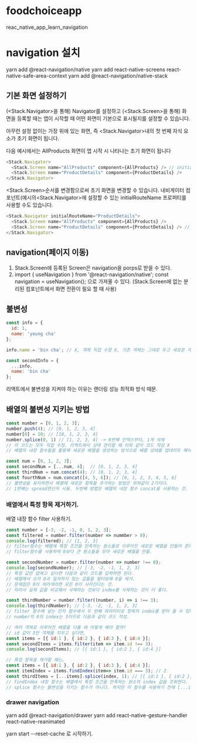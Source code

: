 # foodchoiceapp
reac_native_app_learn_navigation

# navigation 설치
yarn add @react-navigation/native
yarn add react-native-screens react-native-safe-area-context
yarn add @react-navigation/native-stack

## 기본 화면 설정하기

(<Stack.Navigator>을 통해) Navigator를 설정하고 (<Stack.Screen>을 통해) 화면을 등록할 때는 앱이 시작할 때 어떤 화면이 기본으로 표시될지를 설정할 수 있습니다.

아무런 설정 없이는 가장 위에 있는 화면, 즉 <Stack.Navigator>내의 첫 번째 자식 요소가 초기 화면이 됩니다.

다음 예시에서는 AllProducts 화면이 앱 시작 시 나타나는 초기 화면이 됩니다

```js
<Stack.Navigator>
  <Stack.Screen name="AllProducts" component={AllProducts} /> // initial screen
  <Stack.Screen name="ProductDetails" component={ProductDetails} />
</Stack.Navigator>
```

<Stack.Screen>순서를 변경함으로써 초기 화면을 변경할 수 있습니다. 
내비게이터 컴포넌트(예시의<Stack.Navigator>에 설정할 수 있는 initialRouteName 프로퍼티를 사용할 수도 있습니다.

```js
<Stack.Navigator initialRouteName="ProductDetails">
  <Stack.Screen name="AllProducts" component={AllProducts} /> 
  <Stack.Screen name="ProductDetails" component={ProductDetails} /> // initial screen
</Stack.Navigator>
```

## navigation(페이지 이동)
1. Stack.Screen에 등록된 Screen은 navigation을 porps로 받을 수 있다.
2. import { useNavigation } from '@react-navigation/native';
   const navigation = useNavigation();
   으로 가져올 수 있다. (Stack.Screen에 없는 분리된 컴포넌트에서 화면 전환이 필요 할 때 사용)

## 불변성

```js
const info = {
  id: 1,
  name: 'young cha'
};

info.name = 'bin cha'; // X, 객체 직접 수정 X, 기존 객체는 그대로 두고 새로운 객체를 만들어 덮어 씌워야함.

const secondInfo = {
  ...info,
  name: 'bin cha'
};
```

리액트에서 불변성을 지켜야 하는 이유는 랜더링 성능 최적화 방식 때문.

## 배열의 불변성 지키는 방법

```js
const number = [0, 1, 2, 3];
number.push(4); // [0, 1, 2, 3, 4]
number[0] = 10; // [10, 1, 2, 3, 4]
number.splice(0, 1) // [1, 2, 3, 4] -> 0번째 인덱스부터, 1게 삭제
// 이 코드는 모두 직접 수정. 리액트에서 상태 관리할 때 이와 같이 코드 작성 X
// 배열의 내장 함수들을 활용해 새로운 배열을 생성하는 방식으로 배열 상태를 업데이트 해야한다.

const num = [0, 1, 2, 3];
const secondNum = [...num, 4];  // [0, 1, 2, 3, 4]
const thirdNum = num.concat(4); // [0, 1, 2, 3, 4]
const fourthNum = num.concat([4, 5, 6]); // [0, 1, 2, 3, 4, 5, 6]
// 불변성을 유지하면서 배열에 새로운 항목을 추가하는 방법은 위와같이 2가지다.
// 1번째는 spread연산자 사용. 두번째 방법은 배열의 내장 함수 concat을 사용하는 것.
```

### 배열에서 특정 항목 제거하기.

배열 내장 함수 filter 사용하기.

```js
const number = [-3, -2, -1, 0, 1, 2, 3];
const filtered = number.filter(number => nummber > 0);
console.log(filtered); // [1, 2, 3]
// filter함수는 배열에 특정 조건을 만족하는 원소들로 이루어진 새로운 배열을 만들어 준다.
// filter함수를 사용하여 0보다 큰 원소들을 모아 새로운 배열을 만듦.

const secondNumber = number.filter(number => number !== 0);
console.log(secondNumber); // [-3, -2, -1, 1, 2, 3]
// 특정 값만 없애고 싶다면 다음과 같이 코드를 입력하면 된다.
// 배열에서 숫자 0과 일치하지 않는 값들을 필터링해 0을 제거.
// 문제점은 0이 여러개라면 모든 0이 사라진다는 것.
// 따라서 실제 값을 비교해서 삭제하는 것보다 index를 삭제하는 것이 더 좋다.

const thirdNumber = number.filter((number, i) => i !== 3);
console.log(thirdNumber); // [-3, -2, -1, 1, 2, 3]
// filter 함수에 넣는 인자 함수에서 두 번째 파라미터로 항목의 index를 받아 올 수 있다
// number의 0의 index는 3이므로 다음과 같이 코드 작성.

// 여러 객체로 이루어진 배열을 다룰 때 어떻게 해야 할까?
// id 값이 3인 객체를 지우고 싶다면,
const items = [{ id:1 }, { id:2 }, { id:3 }, { id:4 }];
const secondItems = items.filter(item => item.id !== 3);
console.log(secondItems); // [{ id:1 }, { id:2 }, { id:4 }]

// 특정 항목을 제거할 때는,
const items = [{ id:1 }, { id:2 }, { id:3 }, { id:4 }];
const itemIndex = items.findIndex(item=> item.id === 3); // 2
const thirdItems = [...items].splice(index, 1); // [{ id:1 }, { id:2 }, { id:4 }]
// findIndex 내장 함수는 배열에서 특정 조건을 만족하는 원소의 index 값을 조회한다.
// splice 함수는 불변성을 지키는 함수가 아니다. 하지만 이 함수를 사용하기 전에 [...items]를 사용해 기존 items 배열 안에 있던 내용을 넣은 새로운 배열은 만들었기에 items 배열은 변함없이 기존 상태를 그대로 유지하게 된다.
```

### drawer navigation
yarn add @react-navigation/drawer
yarn add react-native-gesture-handler react-native-reanimated

yarn start --reset-cache 로 시작하기.